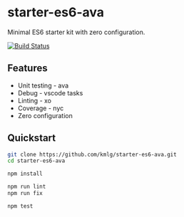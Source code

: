 # starter-es6-ava

Minimal ES6 starter kit with zero configuration.

[![Build Status](https://travis-ci.com/kmlg/starter-es6-ava.svg?token=q2t3p8sxq5yDXMB2ndHy&branch=master)](https://travis-ci.com/kmlg/starter-es6-ava)

## Features

- Unit testing - ava
- Debug - vscode tasks
- Linting - xo
- Coverage - nyc
- Zero configuration

## Quickstart

```bash
git clone https://github.com/kmlg/starter-es6-ava.git
cd starter-es6-ava

npm install

npm run lint
npm run fix

npm test
```